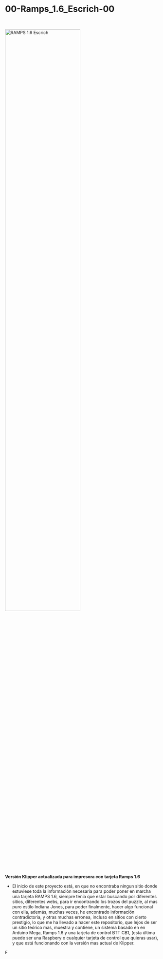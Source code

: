 # 00-Ramps_1.6_Escrich-00

<br>
<p align="left">
<img src="https://github.com/Escrich/00-Ramps_1.6_Escrich-00/blob/main/Imagenes/Ramps_1.6_0010.jpg" alt='RAMPS 1.6 Escrich' width='70%'>
</p>
<br>

**Versión Klipper actualizada para impresora con tarjeta Ramps 1.6**

- El inicio de este proyecto está, en que no encontraba ningun sitio donde estuviese toda la información necesaria para poder poner en marcha una tarjeta RAMPS 1.6, siempre tenía que estar buscando por diferentes sitios, diferentes webs, para ir encontrando los trozos del puzzle, al mas puro estilo Indiana Jones, para poder finalmente, hacer algo funcional con ella, además, muchas veces, he encontrado información contradictoria, y otras muchas erronea, incluso en sitios con cierto prestigio, lo que me ha llevado a hacer este repositorio, que lejos de ser un sitio teórico mas, muestra y contiene, un sistema basado en en Arduino Mega, Ramps 1.6 y una tarjeta de control BTT CB1, (esta última puede ser una Raspbery o cualquier tarjeta de control que quieras usar), y que está funcionando con la versión mas actual de Klipper.

F

